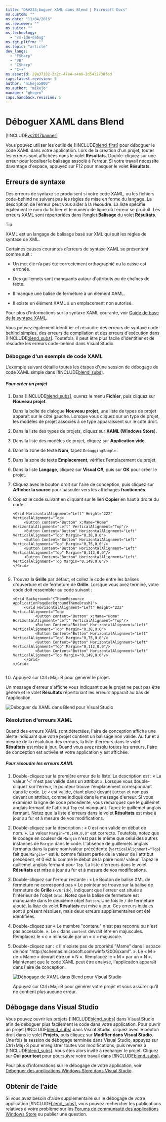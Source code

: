 ```yaml
---
title: "D&#233;boguer XAML dans Blend | Microsoft Docs"
ms.custom: ""
ms.date: "11/04/2016"
ms.reviewer: ""
ms.suite: ""
ms.technology: 
  - "vs-ide-debug"
ms.tgt_pltfrm: ""
ms.topic: "article"
dev_langs: 
  - "FSharp"
  - "VB"
  - "CSharp"
  - "C++"
ms.assetid: 29a37182-2a2c-47e4-a4a9-2d5412738fed
caps.latest.revision: 5
author: "mikejo5000"
ms.author: "mikejo"
manager: "ghogen"
caps.handback.revision: 5
---
```

# D&#233;boguer XAML dans Blend
[!INCLUDE[vs2017banner](../code-quality/includes/vs2017banner.md)]

Vous pouvez utiliser les outils de [!INCLUDE[blend_first](../debugger/includes/blend_first_md.md)] pour déboguer le code XAML dans votre application.  Lors de la création d'un projet, toutes les erreurs sont affichées dans le volet **Résultats**.  Double\-cliquez sur une erreur pour localiser le balisage associé à l'erreur.  Si votre travail nécessite davantage d'espace, appuyez sur F12 pour masquer le volet **Résultats**.  
  
## Erreurs de syntaxe  
 Des erreurs de syntaxe se produisent si votre code XAML, ou les fichiers code\-behind ne suivent pas les règles de mise en forme du langage.  La description de l’erreur peut vous aider à la résoudre.  La liste spécifie également le nom du fichier et le numéro de ligne où l’erreur se produit.  Les erreurs XAML sont répertoriées dans l’onglet **Balisage** du volet **Résultats**.  
  
> [!TIP]
>  XAML est un langage de balisage basé sur XML qui suit les règles de syntaxe de XML.  
  
 Certaines causes courantes d’erreurs de syntaxe XAML se présentent comme suit :  
  
-   Un mot clé n’a pas été correctement orthographié ou la casse est erronée.  
  
-   Des guillemets sont manquants autour d'attributs ou de chaînes de texte.  
  
-   Il manque une balise de fermeture à un élément XAML.  
  
-   Il existe un élément XAML à un emplacement non autorisé.  
  
 Pour plus d'informations sur la syntaxe XAML courante, voir [Guide de base de la syntaxe XAML](http://go.microsoft.com/fwlink/?LinkId=329942).  
  
 Vous pouvez également identifier et résoudre des erreurs de syntaxe code\-behind simples, des erreurs de compilation et des erreurs d'exécution dans [!INCLUDE[blend_subs](../debugger/includes/blend_subs_md.md)].  Toutefois, il peut être plus facile d'identifier et de résoudre les erreurs code\-behind dans Visual Studio.  
  
### Débogage d'un exemple de code XAML  
 L'exemple suivant détaille toutes les étapes d'une session de débogage de code XAML simple dans [!INCLUDE[blend_subs](../debugger/includes/blend_subs_md.md)].  
  
##### Pour créer un projet  
  
1.  Dans [!INCLUDE[blend_subs](../debugger/includes/blend_subs_md.md)], ouvrez le menu **Fichier**, puis cliquez sur **Nouveau projet**.  
  
     Dans la boîte de dialogue **Nouveau projet**, une liste de types de projet apparaît sur le côté gauche.  Lorsque vous cliquez sur un type de projet, les modèles de projet associés à ce type apparaissent sur le côté droit.  
  
2.  Dans la liste des types de projets, cliquez sur **XAML \(Windows Store\)**.  
  
3.  Dans la liste des modèles de projet, cliquez sur **Application vide**.  
  
4.  Dans la zone de texte **Nom**, tapez `DebuggingSample`.  
  
5.  Dans la zone de texte **Emplacement**, vérifiez l'emplacement du projet.  
  
6.  Dans la liste **Langage**, cliquez sur **Visual C\#**, puis sur **OK** pour créer le projet.  
  
7.  Cliquez avec le bouton droit sur l'aire de conception, puis cliquez sur **Afficher la source** pour basculer vers les affichages **fractionnés**.  
  
8.  Copiez le code suivant en cliquant sur le lien **Copier** en haut à droite du code.  
  
    ```  
    <Grid HorizontalAlignment="Left" Height="222" VerticalAlignment="Top>  
         <Button content="Button" x:Mame="Home" HorizontalAlignment="Left" VerticalAlignment="Top"/>  
         <Button Content="Button" HorizontalAlignment="Left" VerticalAlignment="Top" Margin="0,38,0,0">  
         <Button Content="Button" HorizontalAlignment="Left" VerticalAlignment="Top" Margin="0,75,0,0"/>  
         <Button Content="Button" HorizontalAlignment="Left" VerticalAlignment="Top" Margin="0,112,0,0"/>  
         <Button Content="Button" HorizontalAlignment="Left" VerticalAlignment="Top Margin="0,149,0,0"/>  
    </Grid>  
  
    ```  
  
9. Trouvez la **Grille** par défaut, et collez le code entre les balises d'ouverture et de fermeture de **Grille**.  Lorsque vous avez terminé, votre code doit ressembler au code suivant :  
  
    ```  
    <Grid Background="{ThemeResource ApplicationPageBackgroundThemeBrush}">  
         <Grid HorizontalAlignment="Left" Height="222" VerticalAlignment="Top>  
              <Button content="Button" x:Mame="Home" HorizontalAlignment="Left" VerticalAlignment="Top"/>  
              <Button Content="Button" HorizontalAlignment="Left" VerticalAlignment="Top" Margin="0,38,0,0">  
              <Button Content="Button" HorizontalAlignment="Left" VerticalAlignment="Top" Margin="0,75,0,0"/>  
              <Button Content="Button" HorizontalAlignment="Left" VerticalAlignment="Top" Margin="0,112,0,0"/>  
              <Button Content="Button" HorizontalAlignment="Left" VerticalAlignment="Top Margin="0,149,0,0"/>  
         </Grid>  
    </Grid>  
  
    ```  
  
10. Appuyez sur Ctrl\+Maj\+B pour générer le projet.  
  
 Un message d'erreur s'affiche vous indiquant que le projet ne peut pas être généré et le volet **Résultats** répertoriant les erreurs apparaît au bas de l'application.  
  
 ![Déboguer du XAML dans Blend pour Visual Studio](../debugger/media/blend_debugxaml_xaml.png "blend\_debugXAML\_XAML")  
  
### Résolution d'erreurs XAML  
 Quand des erreurs XAML sont détectées, l'aire de conception affiche une alerte indiquant que votre projet contient un balisage non valide.  Au fur et à mesure de la résolution des erreurs, la liste d'erreurs dans le volet **Résultats** est mise à jour.  Quand vous avez résolu toutes les erreurs, l'aire de conception est activée et votre application y est affichée.  
  
##### Pour résoudre les erreurs XAML  
  
1.  Double\-cliquez sur la première erreur de la liste.  La description est : « La valeur '\<' n'est pas valide dans un attribut ». Lorsque vous double\-cliquez sur l'erreur, le pointeur trouve l'emplacement correspondant dans le code.  Le `<` est valide, étant placé devant `Button` et non pas devant un attribut, comme indiqué dans le message d'erreur.  Si vous examinez la ligne de code précédente, vous remarquez que le guillemet anglais fermant de l'attribut `Top` est manquant.  Tapez le guillemet anglais fermant.  Notez que la liste d'erreurs dans le volet **Résultats** est mise à jour au fur et à mesure de vos modifications.  
  
2.  Double\-cliquez sur la description : « 0 est non valide en début de nom. ». La valeur `Margin="0,149,0,0"` est correcte.  Toutefois, notez que le codage en couleur de `Margin` n'est pas le même que celui des autres instances de `Margin` dans le code.  L'absence de guillemets anglais fermants dans la paire nom\/valeur précédente \(`VerticalAlignment="Top`\) fait que `Margin="` est lu comme faisant partie de la valeur de l'attribut précédent, et 0 est lu comme le début de la paire nom\/ valeur.  Tapez le guillemet anglais fermant pour `Top`.  La liste d'erreurs dans le volet **Résultats** est mise à jour au fur et à mesure de vos modifications.  
  
3.  Double\-cliquez sur l'erreur restante : « Le Bouton de balise XML de fermeture ne correspond pas » Le pointeur se trouve sur la balise de fermeture de **Grille** \(`</Grid>`\), indiquant que l'erreur est située à l'intérieur de l'objet `Grid`.  Notez que la balise de fermeture est manquante dans le deuxième objet `Button`.  Une fois le `/` de fermeture ajouté, la liste du volet **Résultats** est mise à jour.  Ces erreurs initiales sont à présent résolues, mais deux erreurs supplémentaires ont été identifiées.  
  
4.  Double\-cliquez sur « Le membre "contenu" n'est pas reconnu ou n'est pas accessible. ». Le `c` dans `content` devrait être en majuscules.  Remplacez le « c » minuscule par un « c » majuscule.  
  
5.  Double\-cliquez sur : « Il n'existe pas de propriété "Mame" dans l'espace de nom "http:\/\/schemas.microsoft.com\/winfx\/2006\/xaml". ». Le « M » de « Mame » devrait être un « N ». Remplacez le « M » par un « N ». Maintenant que le code XAML peut être analysé, l'application apparaît dans l'aire de conception.  
  
     ![Débogage de XAML dans Blend pour Visual Studio](../debugger/media/blend_debugartboard_xaml.png "blend\_debugArtboard\_XAML")  
  
     Appuyez sur Ctrl\+Maj\+B pour générer votre projet et vous assurer qu’il ne contient plus aucune erreur.  
  
## Débogage dans Visual Studio  
 Vous pouvez ouvrir les projets [!INCLUDE[blend_subs](../debugger/includes/blend_subs_md.md)] dans Visual Studio afin de déboguer plus facilement le code dans votre application.  Pour ouvrir un projet [!INCLUDE[blend_subs](../debugger/includes/blend_subs_md.md)] dans Visual Studio, cliquez avec le bouton droit dans le volet **Projets**, puis cliquez sur **Modifier dans Visual Studio**.  Une fois la session de débogage terminée dans Visual Studio, appuyez sur Ctrl\+Maj\+S pour enregistrer toutes vos modifications, puis revenez à [!INCLUDE[blend_subs](../debugger/includes/blend_subs_md.md)].  Vous êtes alors invité à recharger le projet.  Cliquez sur **Oui pour tout** pour poursuivre votre travail dans [!INCLUDE[blend_subs](../debugger/includes/blend_subs_md.md)].  
  
 Pour plus d'informations sur le débogage de votre application, voir [Déboguer des applications Windows Store dans Visual Studio](http://go.microsoft.com/fwlink/?LinkId=329944).  
  
## Obtenir de l’aide  
 Si vous avez besoin d'aide supplémentaire sur le débogage de votre application [!INCLUDE[blend_subs](../debugger/includes/blend_subs_md.md)], vous pouvez rechercher les publications relatives à votre problème sur les [Forums de communauté des applications Windows Store](http://go.microsoft.com/fwlink/?LinkId=280308) ou publier une question.